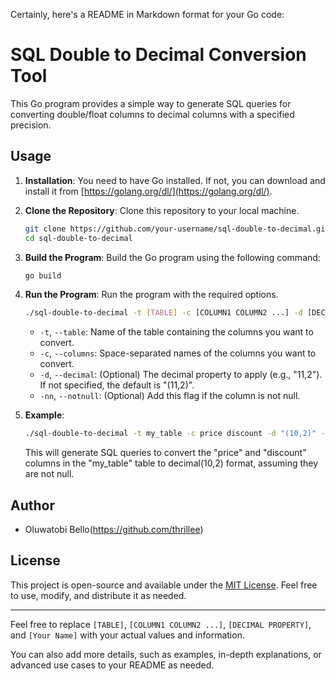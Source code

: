 Certainly, here's a README in Markdown format for your Go code:

# SQL Double to Decimal Conversion Tool

This Go program provides a simple way to generate SQL queries for converting double/float columns to decimal columns with a specified precision.

## Usage

1. **Installation**: You need to have Go installed. If not, you can download and install it from [https://golang.org/dl/](https://golang.org/dl/).

2. **Clone the Repository**: Clone this repository to your local machine.

   ```bash
   git clone https://github.com/your-username/sql-double-to-decimal.git
   cd sql-double-to-decimal
   ```

3. **Build the Program**: Build the Go program using the following command:

   ```bash
   go build
   ```

4. **Run the Program**: Run the program with the required options.

   ```bash
   ./sql-double-to-decimal -t [TABLE] -c [COLUMN1 COLUMN2 ...] -d [DECIMAL PROPERTY] -nn
   ```

   - `-t`, `--table`: Name of the table containing the columns you want to convert.
   - `-c`, `--columns`: Space-separated names of the columns you want to convert.
   - `-d`, `--decimal`: (Optional) The decimal property to apply (e.g., "11,2"). If not specified, the default is "(11,2)".
   - `-nn`, `--notnull`: (Optional) Add this flag if the column is not null.

5. **Example**:

   ```bash
   ./sql-double-to-decimal -t my_table -c price discount -d "(10,2)" -nn
   ```

   This will generate SQL queries to convert the "price" and "discount" columns in the "my_table" table to decimal(10,2) format, assuming they are not null.

## Author

- Oluwatobi Bello(https://github.com/thrillee)

## License

This project is open-source and available under the [MIT License](LICENSE). Feel free to use, modify, and distribute it as needed.

---

Feel free to replace `[TABLE]`, `[COLUMN1 COLUMN2 ...]`, `[DECIMAL PROPERTY]`, and `[Your Name]` with your actual values and information.

You can also add more details, such as examples, in-depth explanations, or advanced use cases to your README as needed.
